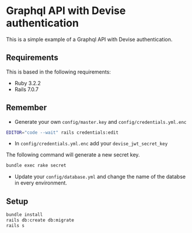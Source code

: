 # Graphql API with Devise authentication

This is a simple example of a Graphql API with Devise authentication.

## Requirements
This is based in the following requirements:
- Ruby 3.2.2
- Rails 7.0.7

## Remember
- Generate your own `config/master.key` and `config/credentials.yml.enc`
```bash
EDITOR="code --wait" rails credentials:edit
```
- In `config/credentials.yml.enc` add your `devise_jwt_secret_key`

The following command will generate a new secret key.
```bash
bundle exec rake secret
```
- Update your `config/database.yml` and change the name of the databse in every environment.

## Setup

```bash
bundle install
rails db:create db:migrate
rails s
```
